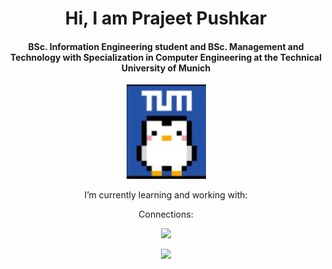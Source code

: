 <h1 align = "center"> Hi, I am Prajeet Pushkar </h1>

<h4 align = "center"> BSc. Information Engineering student and BSc. Management and Technology with Specialization in Computer Engineering at the Technical University of Munich </h4>

<p align="center">
  <img src="penguinTUM.jpg">
</p>

<p align = "center"> I’m currently learning and working with: </p>
 


<p align = "center"> Connections: </p>

<div id="badges">
  <a href="https://www.instagram.com/prznguin/">
    <p align="center">
    <img src="https://github.com/shikhar1020jais1/Git-Social/blob/master/Icons/Instagram.png"/>
    </p>
  </a>
</div>

<p align="center">
 <img class="img" src="https://github-readme-stats.vercel.app/api/top-langs/?username=PenguinPuff&langscount=9&layout=compact">
</p>

